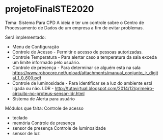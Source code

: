 # projetoFinalSTE2020
Tema: Sistema Para CPD
A ideia é ter um controle sobre o Centro de Processamento de Dados de um empresa a fim de evitar problemas.

Será implementado:
- Menu de Configuração
- Controle de Acesso - Permitir o acesso de pessoas autorizadas.
- Controle Temperatura - Para alertar caso a temperatura da sala exceda um limite informado pelo usuário.
- Controle de presença - Para determinar se alguém está na sala  
https://www.robocore.net/upload/attachments/manual_conjunto_ir_digital_1_0_600.pdf
- Controle de luminosidade - Para identificar se a luz do ambiente está ligada ou não. 
	LDR - http://tutavirtual.blogspot.com/2014/12/primeiro-circuito-no-proteus-sensor-ldr.html
- Sistema de Alerta para usuário




Módulos que falta:
Controle de acesso
   - teclado
   - memória
Controle de presença
  - sensor de presença
Controle de luminosidade
  - sensor de luz
